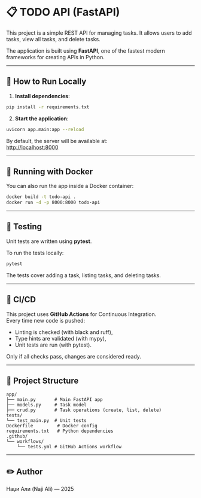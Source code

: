 # 📋 TODO API (FastAPI)

This project is a simple REST API for managing tasks.
It allows users to add tasks, view all tasks, and delete tasks.

The application is built using **FastAPI**, one of the fastest modern frameworks for creating APIs in Python.

---

## 🚀 How to Run Locally

1. **Install dependencies**:

```bash
pip install -r requirements.txt
```

2. **Start the application**:

```bash
uvicorn app.main:app --reload
```

By default, the server will be available at:  
[http://localhost:8000](http://localhost:8000)

---

## 🐳 Running with Docker

You can also run the app inside a Docker container:

```bash
docker build -t todo-api .
docker run -d -p 8000:8000 todo-api
```

---

## 🧪 Testing

Unit tests are written using **pytest**.

To run the tests locally:

```bash
pytest
```

The tests cover adding a task, listing tasks, and deleting tasks.

---

## 🔄 CI/CD

This project uses **GitHub Actions** for Continuous Integration.  
Every time new code is pushed:
- Linting is checked (with black and ruff),
- Type hints are validated (with mypy),
- Unit tests are run (with pytest).

Only if all checks pass, changes are considered ready.

---

## 📂 Project Structure

```plaintext
app/
├── main.py       # Main FastAPI app
├── models.py     # Task model
├── crud.py       # Task operations (create, list, delete)
tests/
└── test_main.py  # Unit tests
Dockerfile         # Docker config
requirements.txt   # Python dependencies
.github/
└── workflows/
    └── tests.yml # GitHub Actions workflow
```

---

## ✏️ Author

Наџи Али (Naji Ali) — 2025
